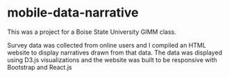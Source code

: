 # mobile-data-narrative

This was a project for a Boise State University GIMM class. 

Survey data was collected from online users and I compiled an HTML website to display narratives drawn from that data. 
The data was displayed using D3.js visualizations and the website was built to be responsive with Bootstrap and React.js
